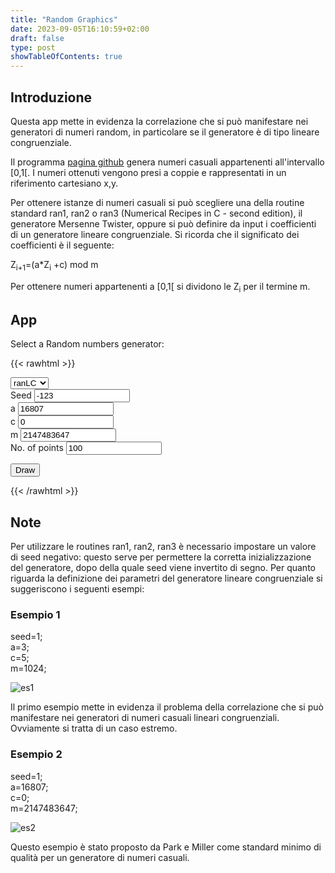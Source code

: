 ```yaml
---
title: "Random Graphics"
date: 2023-09-05T16:10:59+02:00
draft: false
type: post
showTableOfContents: true
---
```


## Introduzione
Questa app mette in evidenza la correlazione che si può manifestare nei generatori di numeri random, in particolare se il generatore è di tipo lineare congruenziale.

<!--more-->


Il programma [pagina github](https://github.com/caos-linux/random-graphics) genera numeri casuali appartenenti all'intervallo [0,1[. I numeri ottenuti vengono presi a coppie e rappresentati in un riferimento cartesiano x,y.

Per ottenere istanze di numeri casuali si può scegliere una della routine standard ran1, ran2 o ran3 (Numerical Recipes in C - second edition), il generatore Mersenne Twister, oppure si può definire da input i coefficienti di un generatore lineare congruenziale. Si ricorda che il significato dei coefficienti è il seguente:

Z<sub>i+1</sub></span>=(a*Z<sub>i</sub> +c) mod m


Per ottenere numeri appartenenti a [0,1[ si dividono le Z<sub>i</sub> per il termine m.

## App
Select a Random numbers generator:

{{< rawhtml >}}

  <script src='https://cdn.plot.ly/plotly-2.25.2.min.js'></script>
  <script type="text/javascript" src="ran123.js"></script>
  <script type="text/javascript" src="mersenne-twister.js"></script>

<select id="select1">
    <option value="ranLC">ranLC</option>
    <option value="ran1">ran1</option>
    <option value="ran2">ran2</option>
    <option value="ran3">ran3</option>
    <option value="ranMT">ranMT</option>
  </select>


  <form id="frm1">
    Seed  <input type="text" id="id" size="16" maxlength="64" value="-123"> <br>
    a  <input type="text" id="id" size="16" maxlength="64" value="16807"> <br>
    c  <input type="text" id="id" size="16" maxlength="64" value="0"> <br>
    m  <input type="text" id="id" size="16" maxlength="64" value="2147483647"> <br>
    No. of points  <input type="text" id="id" size="16" maxlength="64" value="100"> <br>
  </form>

   <button onclick="myFunction()">Draw</button>
  <div id='myDiv' style="width:100%;text-align: center;">
    <!-- Plotly chart will be drawn inside this DIV -->
  </div>
 
<script type="text/javascript">
    
function myFunction() {
    var f = document.getElementById("frm1");
    seed=parseInt(f.elements[0].value);
    a=parseInt(f.elements[1].value);
    c=parseInt(f.elements[2].value);
    m=parseInt(f.elements[3].value);
    n=parseInt(f.elements[4].value);


    selectElement = document.querySelector('#select1');
    output = selectElement.value;
//    document.querySelector('.output').textContent = output;

    switch(output) {
    case "ranLC":
	var m = new RandLC(seed,a,c,m);
	break;
    case "ran1":
	var m = new Rand1(seed);
	break;
    case "ran2":
	var m = new Rand2(seed);
	break;
    case "ran3":
	var m = new Rand3(seed);
	break;
    case "ranMT":
	var m = new MersenneTwister(seed);
	break;
    }
    
    x =[];
    y=[];
    var i;

        var trace1 = {
	x: [],
	y: [],
	mode: 'markers'
    };

    for (var i=1;i<=n;i++) {
	x.push(m.random());
	y.push(m.random());
    } 

    var trace1 = {
	x: x,
	y: y,
	mode: 'markers'
    };

    var data = [ trace1 ];

    var layout = {
	title:'Scatter Plot'
    };

    Plotly.newPlot('myDiv', data, layout);
}
</script>

{{< /rawhtml >}}

## Note

Per utilizzare le routines ran1, ran2, ran3 è necessario impostare un valore di seed negativo: questo serve per permettere la corretta inizializzazione del generatore, dopo della quale seed viene invertito di segno.
Per quanto riguarda la definizione dei parametri del generatore lineare congruenziale si suggeriscono i seguenti esempi:

### Esempio 1
seed=1;\
a=3;\
c=5;\
m=1024;

![es1](es1.avif "es1")

Il primo esempio mette in evidenza il problema della correlazione che si può manifestare nei generatori di numeri casuali lineari congruenziali. Ovviamente si tratta di un caso estremo.

### Esempio 2
seed=1;\
a=16807;\
c=0;\
m=2147483647;

![es2](es2.avif "es2")

Questo esempio è stato proposto da Park e Miller come standard minimo di qualità per un generatore di numeri casuali.


